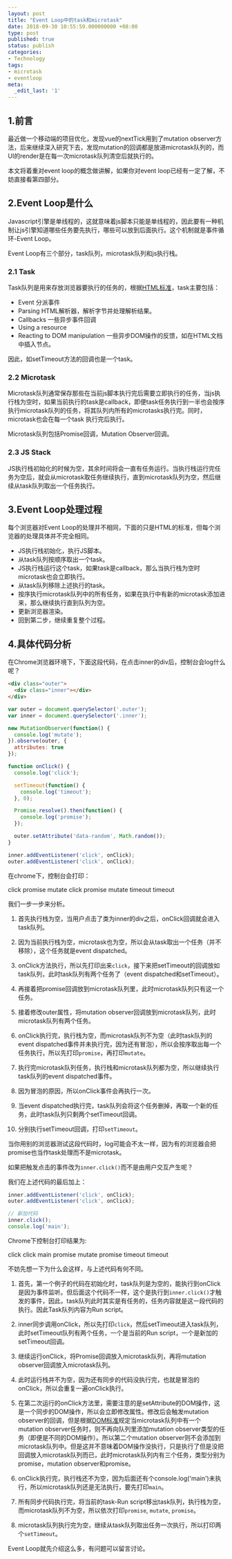```yaml
---
layout: post
title: "Event Loop中的task和microtask"
date: 2018-09-30 10:55:59.000000000 +08:00
type: post
published: true
status: publish
categories:
- Technology
tags:
- microtask
- eventloop
meta:
  _edit_last: '1'
---
```


## 1.前言

最近做一个移动端的项目优化，发现vue的nextTick用到了mutation observer方法，后来继续深入研究下去，发现mutation的回调都是放进microtask队列的，而UI的render是在每一次microtask队列清空后就执行的。

本文将着重对event loop的概念做讲解，如果你对event loop已经有一定了解，不妨直接看第四部分。

## 2.Event Loop是什么

Javascript引擎是单线程的，这就意味着js脚本只能是单线程的，因此要有一种机制让js引擎知道哪些任务要先执行，哪些可以放到后面执行。这个机制就是事件循环-Event Loop。

Event Loop有三个部分，task队列，microtask队列和js执行栈。

### 2.1 Task
Task队列是用来存放浏览器要执行的任务的，根据[HTML标准](https://html.spec.whatwg.org/multipage/webappapis.html#event-loops)，task主要包括：

* Event
分派事件
* Parsing
HTML解析器，解析字节并处理解析结果。
* Callbacks
一些异步事件回调 
* Using a resource
* Reacting to DOM manipulation
一些异步DOM操作的反馈，如在HTML文档中插入节点。

因此，如setTimeout方法的回调也是一个task。

### 2.2 Microtask
Microtask队列通常保存那些在当前js脚本执行完后需要立即执行的任务，当js执行栈为空时，如果当前执行的task是callback，即便task任务执行到一半也会按序执行microtask队列的任务，将其队列内所有的microtasks执行完。同时，microtask也会在每一个task
执行完后执行。

Microtask队列包括Promise回调，Mutation Observer回调。

### 2.3 JS Stack
JS执行栈初始化的时候为空，其余时间将会一直有任务运行。当执行栈运行完任务为空后，就会从microtask取任务继续执行，直到microtask队列为空，然后继续从task队列取出一个任务执行。

<!--more-->
## 3.Event Loop处理过程

每个浏览器对Event Loop的处理并不相同，下面的只是HTML的标准，但每个浏览器的处理具体并不完全相同。

* JS执行栈初始化，执行JS脚本。
* 从task队列按顺序取出一个task。
* JS执行栈运行这个task，如果task是callback，那么当执行栈为空时microtask也会立即执行。
* 从task队列移除上述执行的task。
* 按序执行microtask队列中的所有任务，如果在执行中有新的microtask添加进来，那么继续执行直到队列为空。
* 更新浏览器渲染。
* 回到第二步，继续重复整个过程。

## 4.具体代码分析

在Chrome浏览器环境下，下面这段代码，在点击inner的div后，控制台会log什么呢？
```html
<div class="outer">
  <div class="inner"></div>
</div>
```
```javascript
var outer = document.querySelector('.outer');
var inner = document.querySelector('.inner');

new MutationObserver(function() {
  console.log('mutate');
}).observe(outer, {
  attributes: true
});

function onClick() {
  console.log('click');

  setTimeout(function() {
    console.log('timeout');
  }, 0);

  Promise.resolve().then(function() {
    console.log('promise');
  });

  outer.setAttribute('data-random', Math.random());
}

inner.addEventListener('click', onClick);
outer.addEventListener('click', onClick);
```

在chrome下，控制台会打印：

click
promise
mutate
click
promise
mutate
timeout
timeout

我们一步一步来分析。

1. 首先执行栈为空，当用户点击了类为inner的div之后，onClick回调就会进入task队列。

2. 因为当前执行栈为空，microtask也为空，所以会从task取出一个任务（并不移除），这个任务就是event dispatched。

3. onClick方法执行，所以先打印出来`click`，接下来把setTimeout的回调放如task队列，此时task队列有两个任务了（event dispatched和setTimeout）。

4. 再接着把promise回调放到microtask队列里，此时microtask队列只有这一个任务。

5. 接着修改outer属性，将mutation observer回调放到microtask队列，此时microtask队列有两个任务。

6. onClick执行完，执行栈为空，而microtask队列不为空（此时task队列的event dispatched事件并未执行完，因为还有冒泡），所以会按序取出每一个任务执行，所以先打印`promise`，再打印`mutate`。

7. 执行完microtask队列任务，执行栈和microtask队列都为空，所以继续执行task队列的event dispatched事件。

8. 因为冒泡的原因，所以onClick事件会再执行一次。

9. 当event dispatched执行完，task队列会将这个任务删掉，再取一个新的任务，此时task队列只剩两个setTimeout回调。

10. 分别执行setTimeout回调，打印`setTimeout`。

当你用别的浏览器测试这段代码时，log可能会不太一样，因为有的浏览器会把promise也当作task处理而不是microtask。

如果把触发点击的事件改为`inner.click()`而不是由用户交互产生呢？

我们在上述代码的最后加上：

```javascript
inner.addEventListener('click', onClick);
outer.addEventListener('click', onClick);

// 新加代码
inner.click();
console.log('main');
```

Chrome下控制台打印结果为:

click
click
main
promise
mutate
promise
timeout
timeout

不妨先想一下为什么会这样，与上述代码有何不同。

1. 首先，第一个例子的代码在初始化时，task队列是为空的，能执行到onClick是因为事件监听。但后面这个代码不一样，这个是执行到`inner.click()`才触发的事件，因此，task队列此时其实是有任务的，任务内容就是这一段代码的执行。因此Task队列内容为Run script。

2. inner同步调用onClick，所以先打印`click`，然后setTimeout进入task队列，此时setTimeout队列有两个任务，一个是当前的Run script，一个是新加的setTimeout回调。

3. 继续运行onClick，将Promise回调放入microtask队列，再将mutation observer回调放入microtask队列。

4. 此时运行栈并不为空，因为还有同步的代码没执行完，也就是冒泡的onClick，所以会重复一遍onClick执行。

5. 在第二次运行的onClick方法里，需要注意的是setAttribute的DOM操作，这是一个同步的DOM操作，所以会立即修改属性。修改后会触发mutation observer的回调，但是根据[DOM标准](https://dom.spec.whatwg.org/#queue-a-mutation-observer-compound-microtask)规定当microtask队列中有一个mutation 
observer任务时，则不再向队列里添加mutation observer类型的任务（即便是不同的DOM操作）。所以第二个mutation 
observer则不会添加到microtask队列中。但是这并不意味着DOM操作没执行，只是执行了但是没把回调放入microtask队列而已，此时microtask队列内有三个任务，类型分别为promise，mutation observer和promise。

5. onClick执行完，执行栈还不为空，因为后面还有个console.log('main')未执行，所以microtask队列还是无法执行，要先打印`main`。

6. 所有同步代码执行完，将当前的task-Run script移出task队列，执行栈为空，而microtask队列不为空，所以依次打印`promise`, `mutate`, `promise`。

7. microtask队列执行完为空，继续从task队列取出任务一次执行，所以打印两个`setTimeout`。

Event Loop就先介绍这么多，有问题可以留言讨论。


